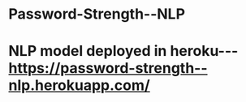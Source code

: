 # Password-Strength--NLP
# NLP model deployed in heroku---https://password-strength--nlp.herokuapp.com/
